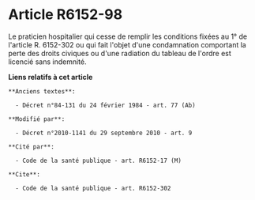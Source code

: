 # Article R6152-98

Le praticien hospitalier qui cesse de remplir les conditions fixées au 1° de l'article R. 6152-302 ou qui fait l'objet d'une
condamnation comportant la perte des droits civiques ou d'une radiation du tableau de l'ordre est licencié sans indemnité.

**Liens relatifs à cet article**

	**Anciens textes**:

	  - Décret n°84-131 du 24 février 1984 - art. 77 (Ab)

	**Modifié par**:

	  - Décret n°2010-1141 du 29 septembre 2010 - art. 9

	**Cité par**:

	  - Code de la santé publique - art. R6152-17 (M)

	**Cite**:

	  - Code de la santé publique - art. R6152-302
